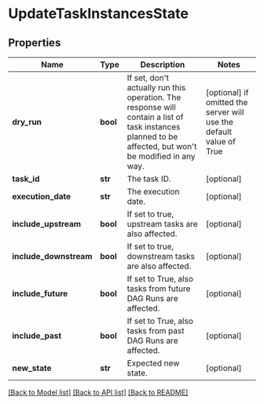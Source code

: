 # UpdateTaskInstancesState

## Properties
Name | Type | Description | Notes
------------ | ------------- | ------------- | -------------
**dry_run** | **bool** | If set, don&#39;t actually run this operation. The response will contain a list of task instances planned to be affected, but won&#39;t be modified in any way.  | [optional]  if omitted the server will use the default value of True
**task_id** | **str** | The task ID. | [optional] 
**execution_date** | **str** | The execution date. | [optional] 
**include_upstream** | **bool** | If set to true, upstream tasks are also affected. | [optional] 
**include_downstream** | **bool** | If set to true, downstream tasks are also affected. | [optional] 
**include_future** | **bool** | If set to True, also tasks from future DAG Runs are affected. | [optional] 
**include_past** | **bool** | If set to True, also tasks from past DAG Runs are affected. | [optional] 
**new_state** | **str** | Expected new state. | [optional] 

[[Back to Model list]](../README.md#documentation-for-models) [[Back to API list]](../README.md#documentation-for-api-endpoints) [[Back to README]](../README.md)


